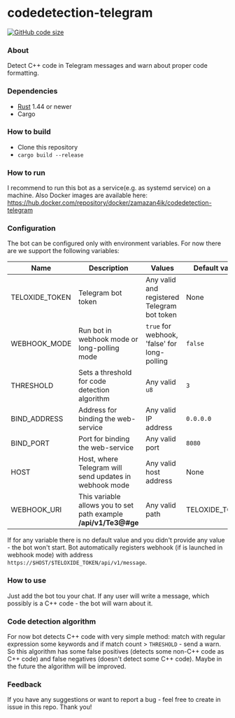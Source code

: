 # codedetection-telegram
[![GitHub code size](https://img.shields.io/github/languages/code-size/ZaMaZaN4iK/codedetection-telegram?style=flat)](https://github.com/ZaMaZaN4iK/codedetection-telegram)
### About
Detect C++ code in Telegram messages and warn about proper code formatting.

### Dependencies
* [Rust](https://www.rust-lang.org/) 1.44 or newer
* Cargo

### How to build
* Clone this repository
* `cargo build --release`

### How to run
I recommend to run this bot as a service(e.g. as systemd service) on a machine.
Also Docker images are available here: https://hub.docker.com/repository/docker/zamazan4ik/codedetection-telegram

### Configuration
The bot can be configured only with environment variables. For now there are we support the following variables:

| Name | Description | Values | Default value | Required |
|------|-------------|--------|---------------|----------|
| TELOXIDE_TOKEN | Telegram bot token | Any valid and registered Telegram bot token | None | All mods |
| WEBHOOK_MODE | Run bot in webhook mode or long-polling mode | `true` for webhook, 'false' for long-polling | `false` | All mods |
| THRESHOLD | Sets a threshold for code detection algorithm | Any valid `u8` | `3` | All mods |
| BIND_ADDRESS | Address for binding the web-service | Any valid IP address | `0.0.0.0` | Webhook mode |  
| BIND_PORT | Port for binding the web-service | Any valid port | `8080` | Webhook mode |
| HOST | Host, where Telegram will send updates in webhook mode | Any valid host address | None | Webhook mode |
| WEBHOOK_URI | This variable allows you to set path example **/api/v1/Te3@#ge** | Any valid path | TELOXIDE_TOKEN | Webhook mode |

If for any variable there is no default value and you didn't provide any value - the bot won't start.
Bot automatically registers webhook (if is launched in webhook mode) with address `https://$HOST/$TELOXIDE_TOKEN/api/v1/message`.

### How to use
Just add the bot tou your chat. If any user will write a message, which possibly is a C++ code - the bot will warn about it.

### Code detection algorithm
For now bot detects C++ code with very simple method: match with regular expression some keywords and if match count > `THRESHOLD` - send a warn.
So this algorithm has some false positives (detects some non-C++ code as C++ code) and false negatives (doesn't detect some 
C++ code). Maybe in the future the algorithm will be improved.

### Feedback
If you have any suggestions or want to report a bug - feel free to create in issue in this repo. Thank you!
